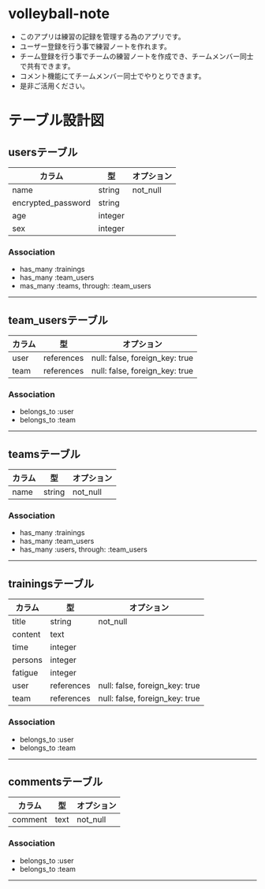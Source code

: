 # volleyball-note
- このアプリは練習の記録を管理する為のアプリです。
- ユーザー登録を行う事で練習ノートを作れます。
- チーム登録を行う事でチームの練習ノートを作成でき、チームメンバー同士で共有できます。
- コメント機能にてチームメンバー同士でやりとりできます。
- 是非ご活用ください。

# テーブル設計図

## usersテーブル
|カラム             |型     |オプション|
|------------------|-------|--------|
|name              |string |not_null|
|encrypted_password|string |        |
|age               |integer|        |
|sex               |integer|        |

### Association
- has_many :trainings
- has_many :team_users
- mas_many :teams, through: :team_users
---

## team_usersテーブル
|カラム |型         |オプション|
|------|-----------|--------|
|user  |references |null: false, foreign_key: true|
|team  |references |null: false, foreign_key: true|

### Association
- belongs_to :user
- belongs_to :team
---

## teamsテーブル
|カラム    |型     |オプション|
|---------|-------|--------|
|name     |string |not_null|

### Association
- has_many :trainings
- has_many :team_users
- has_many :users, through: :team_users

---

## trainingsテーブル
|カラム|型|オプション|
|---|---|---|
|title  |string |not_null|
|content|text   |        |
|time   |integer|        |
|persons|integer|        |
|fatigue|integer|        |
|user   |references |null: false, foreign_key: true|
|team   |references |null: false, foreign_key: true|

### Association
- belongs_to :user
- belongs_to :team

---

## commentsテーブル
|カラム|型|オプション|
|---|---|---|
|comment|text|not_null|

### Association
- belongs_to :user
- belongs_to :team
---
